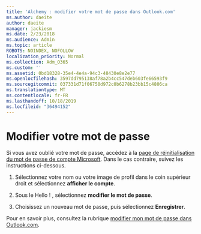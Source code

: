 ```yaml
---
title: 'Alchemy : modifier votre mot de passe dans Outlook.com'
ms.author: daeite
author: daeite
manager: jackiesm
ms.date: 2/23/2018
ms.audience: Admin
ms.topic: article
ROBOTS: NOINDEX, NOFOLLOW
localization_priority: Normal
ms.collection: Adm_O365
ms.custom: ''
ms.assetid: 0bd18328-35e4-4e4a-94c3-48430e8e2e77
ms.openlocfilehash: 3597dd795138af78a2b4cc547deb603fe66593f9
ms.sourcegitcommit: 037331d71f06750d972c0b6278b23bb15c4806ca
ms.translationtype: MT
ms.contentlocale: fr-FR
ms.lasthandoff: 10/18/2019
ms.locfileid: "36494152"
---
```

# <a name="change-your-password"></a>Modifier votre mot de passe

Si vous avez oublié votre mot de passe, accédez à la [page de réinitialisation du mot de passe de compte Microsoft](https://go.microsoft.com/fwlink/p/?linkid=841909). Dans le cas contraire, suivez les instructions ci-dessous.
  
1. Sélectionnez votre nom ou votre image de profil dans le coin supérieur droit et sélectionnez **afficher le compte**. 
    
2. Sous le Hello ! , sélectionnez **modifier le mot de passe**. 
    
3. Choisissez un nouveau mot de passe, puis sélectionnez **Enregistrer**. 
    
Pour en savoir plus, consultez la rubrique [modifier mon mot de passe dans Outlook.com](https://support.office.com/article/2138d690-811c-4545-b2f3-e4dbe80c9735.aspx).
  

